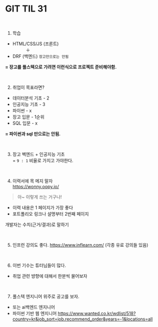 # GIT TIL 31

<br>

1. 학습 <br>
- HTML/CSS/JS (프론트)  <br>
 　　　＋ <br>
- DRF (백엔드) `장고만으로는 안됨` <br>

**= 장고를 풀스텍으로 가려면 이런식으로 프로젝트 준비해야함.**

<br>

2. 취업이 목표라면?
- 데이터분석 기초 - 2
- 인공지능 기초 - 3
- 파이썬 - x
- 장고 입문 - 1순위
- SQL 입문 - x

**= 파이썬과 sql 만으로는 안됨.**

<br>

3. 장고 벡엔드 + 인공지능 기초 <br>
= `9 : 1` 비율로 가지고 가야한다. 

<br>

4. 이력서에 목 메지 말자 <br>
https://wonny.oopy.io/ <br>
> 아~ 이렇게 쓰는 거구나!

- 이력 내용은 1 페이지가 가장 좋다
- 포트폴리오 링크나 설명부터 2번째 페이지

개발자는 수치(근거/결과)로 말하기

<br>

5. 인프런 강의도 좋다.
https://www.inflearn.com/
(각종 유료 강의들 있음)

<br>

6. 이번 기수는 튜터님들이 많다.
- 취업 관련 뱡향에 대해서 한분씩 물어보자

<br>

7. 풀스텍 엔지니어 위주로 공고를 보자.
- 또는 ai백엔드 엔지니어
- 파이썬 기반 웹 엔지니어
https://www.wanted.co.kr/wdlist/518?country=kr&job_sort=job.recommend_order&years=-1&locations=all

